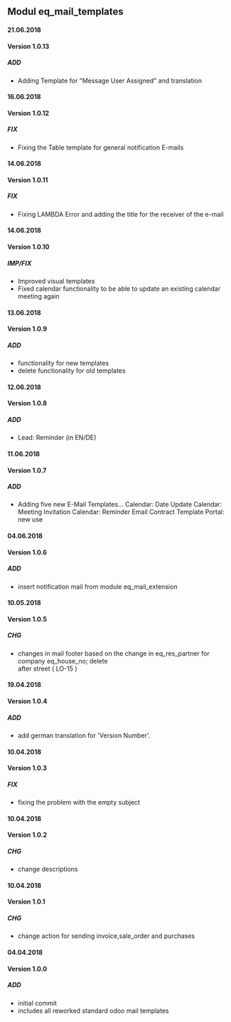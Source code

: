 ## Modul eq_mail_templates

#### 21.06.2018
#### Version 1.0.13
#####  ADD
- Adding Template for "Message User Assigned" and translation

#### 16.06.2018
#### Version 1.0.12
#####  FIX
- Fixing the Table template for general notification E-mails

#### 14.06.2018
#### Version 1.0.11
#####  FIX
- Fixing LAMBDA Error and adding the title for the receiver of the e-mail

#### 14.06.2018
#### Version 1.0.10
#####  IMP/FIX
- Improved visual templates
- Fixed calendar functionality to be able to update an existing calendar meeting again 

#### 13.06.2018
#### Version 1.0.9
#####  ADD
- functionality for new templates
- delete functionality for old templates

#### 12.06.2018
#### Version 1.0.8
#####  ADD
- Lead: Reminder (in EN/DE)

#### 11.06.2018
#### Version 1.0.7
#####  ADD
- Adding five new E-Mail Templates...
Calendar: Date Update
Calendar: Meeting Invitation
Calendar: Reminder
Email Contract Template
Portal: new use

#### 04.06.2018
#### Version 1.0.6
#####  ADD
- insert notification mail from module eq_mail_extension

#### 10.05.2018
#### Version 1.0.5
#####  CHG
- changes in mail footer based on the change in eq_res_partner for company eq_house_no; delete <br> after street ( LO-15 )

#### 19.04.2018
#### Version 1.0.4
##### ADD
- add german translation for 'Version Number'.

#### 10.04.2018
#### Version 1.0.3
##### FIX
- fixing the problem with the empty subject

#### 10.04.2018
#### Version 1.0.2
##### CHG
- change descriptions

#### 10.04.2018
#### Version 1.0.1
##### CHG
- change action for sending invoice,sale_order and purchases

#### 04.04.2018
#### Version 1.0.0
##### ADD
- initial commit
- includes all reworked standard odoo mail templates
